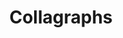 ---
title: Collagraphs
permalink: /printmaking/collagraphs/
display_title: true
display_image: true
thumb_crop: true
display_thumb_title: true
frontpage: false
archive: false
gallery_date:
copy_html:
homepage_description_markdown:
main_image_path: /assets/images/5414b866e7d5d.jpg
main_image_caption:
images:
  - image_path: /assets/images/5414b866e7d5d.jpg
    image_title: Canalbridge1 - summer 2014
    image_description:
  - image_path: /assets/images/5414b8958cb39.jpg
    image_title: Canalbridge2 - summer 2014
    image_description:
  - image_path: /uploads/bridge1-1.JPG
    image_title: Folly Bridge
    image_description:

_inputs:
  title:
    label: Gallery title
  permalink:
    label: URL
    comment: The folder address of your gallery e.g. */gallery-name/*
  main_image_path:
    type: image
    label: Featured image
    comment: Main full width image for the page
    options:
      uploads_dir: assets/images/:year
      width: 1200
      height: 1200
      resize_style: contain
      mime_type: image/jpeg
  main_image_caption:
    type: text
    label: Featured image description
    comment: Essential hidden text that describes your image
  frontpage:
    label: Show gallery on home page
    type: switch
  gallery_date:
    label: Gallery date
    comment: May be used to order your galleries on the gallery and home pages
  display_title:
    type: switch
    label: Show gallery title at top of gallery
  display_image:
    type: switch
    label: Show main image at top of gallery
  thumb_crop:
    type: switch
    label: Crop thumbnail images
  archive:
    type: switch
    label: Archive this gallery
    comment: Archiving will keep your page, but hide it from the public
  display_thumb_title:
    type: switch
    label: Display titles with thumbnails
  homepage_description_markdown:
    label: Home page description
    comment: This text is displayed on the home page
    options:
      bold: true
      format: p h2 h3 h4 h5 pre address div
      italic: true
      numberedlist: true
      bulletedlist: true
      image: true
      link: true
      styles: /css/editor.scss
      center: center-this-text
      left: align-left
      right: align-right
  copy_html:
    type: html
    label: Gallery page text
    comment: This text appears at the top of your gallery
    options:
      bold: true
      format: p h2 h3 h4 h5 pre address div
      italic: true
      numberedlist: true
      bulletedlist: true
      image: true
      link: true
      styles: /css/editor.scss
      center: center-this-text
      left: align-left
      right: align-right
---